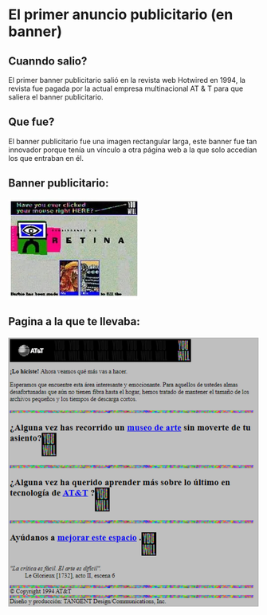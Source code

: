 # El primer anuncio publicitario (en banner)

## Cuanndo salio?
El primer banner publicitario salió en la revista web Hotwired en 1994, la revista fue pagada por la actual empresa multinacional AT & T para que saliera el banner publicitario.

## Que fue?
El banner publicitario fue una imagen rectangular larga, este banner fue tan innovador porque tenía un vínculo a otra página web a la que solo accedían los que entraban en él.

## Banner publicitario:
![Banner](https://github.com/MarcosYelamos/SMX2-M8UF1A1-HistoriaWeb-1994-ElprimerAnuncioPublicitario-MarcosYelamos/blob/main/banner.png)

## Pagina a la que te llevaba:
![Pagina a la que te llevaba el vinculo](https://github.com/MarcosYelamos/SMX2-M8UF1A1-HistoriaWeb-1994-ElprimerAnuncioPublicitario-MarcosYelamos/blob/main/pagina%20a%20la%20que%20te%20llevaba.png)

